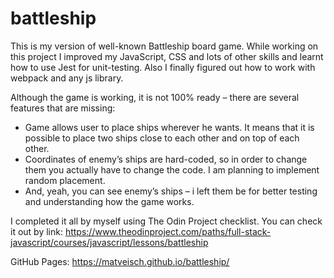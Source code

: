 # battleship

This is my version of well-known Battleship board game. While working on this project I improved my JavaScript, CSS and lots of other skills and learnt how to use Jest for unit-testing. Also I finally figured out how to work with webpack and any js library. 

Although the game is working, it is not 100% ready – there are several features that are missing:
- Game allows user to place ships wherever he wants. It means that it is possible to place two ships close to each other and on top of each other.
- Coordinates of enemy’s ships are hard-coded, so in order to change them you actually have to change the code. I am planning to implement random placement. 
- And, yeah, you can see enemy’s ships – i left them be for better testing and understanding how the game works.

I completed it all by myself using The Odin Project checklist. You can check it out by link: https://www.theodinproject.com/paths/full-stack-javascript/courses/javascript/lessons/battleship

GitHub Pages: https://matveisch.github.io/battleship/
